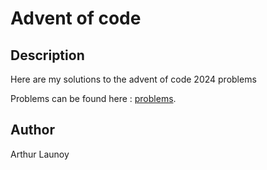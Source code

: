 # Advent of code

## Description

Here are my solutions to the advent of code 2024 problems

Problems can be found here : [problems](https://adventofcode.com/).

## Author

Arthur Launoy